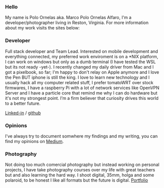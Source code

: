 ### Hello
My name is Polo Ornelas aka. Marco Polo Ornelas Alfaro, I'm a developer/photographer living in Reston, Virginia. For more information about my work visits the sites below: 

### Developer

Full stack developer and Team Lead. Interested on mobile development and everything connected, my preferred work enviroment is on a *NIX platform, I can work on windows but only as a dumb terminal (I have tested the WSL but its not ready -yet-). I recently changed my daily driver from Mac and I got a pixelbook, so far; I'm happy to don't relay on Apple anymore and I love the Pen BUT iphone is still the king.
I love to learn new technology and I usually hack all my computer related stuff, I prefer tomatoWRT over stock firmwares, I have a raspberry Pi with a lot of network services like OpenVPN Server and I have a particle core that remind me why I can do hardware but it's not my strongest point. I’m a firm believer that curiosity drives this world to a better future.

[Linked-in](http://www.linkedin.com/in/poloornelas) / 
[github](https://github.com/polographer)

### Opinions
I've always try to document somwhere my findings and my writing, you can find my opinions on 
[Medium](https://medium.com/@polographer).

### Photography
Not doing too much comercial photography but instead working on personal projects, I have take photography courses over my life with great teachers but and also learning the hard way. I shoot digital, 35mm, holga and some polaroid, to be honest I like all formats but the future is digital.
[Portfolio](http://photo.poloornelas.mx)

